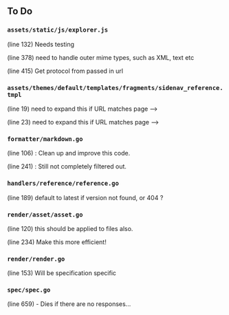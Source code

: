 ## To Do

### ``assets/static/js/explorer.js``
(line 132) Needs testing

(line 378) need to handle outer mime types, such as XML, text etc

(line 415) Get protocol from passed in url


### ``assets/themes/default/templates/fragments/sidenav_reference.tmpl``
(line 19) need to expand this if URL matches page -->

(line 23) need to expand this if URL matches page -->


### ``formatter/markdown.go``
(line 106) : Clean up and improve this code.

(line 241) : Still not completely filtered out.


### ``handlers/reference/reference.go``
(line 189) default to latest if version not found, or 404 ?


### ``render/asset/asset.go``
(line 120) this should be applied to files also.

(line 234) Make this more efficient!


### ``render/render.go``
(line 153) Will be specification specific


### ``spec/spec.go``
(line 659) - Dies if there are no responses...

